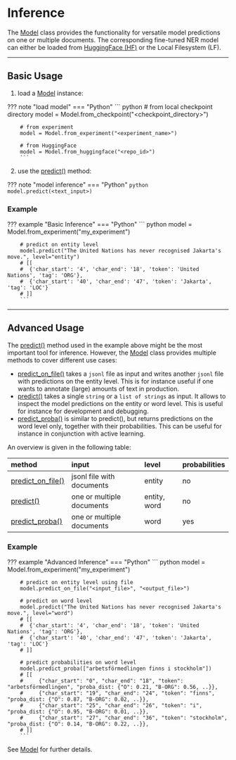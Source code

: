 # Inference

The [Model](../python_api/model) class provides the functionality for versatile model predictions on one or multiple documents.
The corresponding fine-tuned NER model can either be loaded from [HuggingFace (HF)](https://huggingface.co/models) or the Local Filesystem (LF).

-----------
## Basic Usage

1) load a [Model](../python_api/model) instance:

??? note "load model"
    === "Python"
        ``` python
        # from local checkpoint directory
        model = Model.from_checkpoint("<checkpoint_directory>")

        # from experiment
        model = Model.from_experiment("<experiment_name>")

        # from HuggingFace
        model = Model.from_huggingface("<repo_id>")
        ```

2) use the [predict()](../python_api/model/#nerblackbox.api.model.Model.predict) method:

??? note "model inference"
    === "Python"
        ``` python
        model.predict(<text_input>)
        ```

### Example

??? example "Basic Inference"
    === "Python"
        ``` python
        model = Model.from_experiment("my_experiment")

        # predict on entity level
        model.predict("The United Nations has never recognised Jakarta's move.", level="entity")  
        # [[
        #  {'char_start': '4', 'char_end': '18', 'token': 'United Nations', 'tag': 'ORG'},
        #  {'char_start': '40', 'char_end': '47', 'token': 'Jakarta', 'tag': 'LOC'}
        # ]]
        ```

-----------
## Advanced Usage

The [predict()](../python_api/model/#nerblackbox.api.model.Model.predict) method used in the example above might be the most important tool for inference. 
However, the [Model](../python_api/model) class provides multiple methods to cover different use cases:

- [predict_on_file()](../python_api/model/#nerblackbox.api.model.Model.predict_on_file) takes a `jsonl` file as input and writes another `jsonl` file with predictions on the entity level.
  This is for instance useful if one wants to annotate (large) amounts of text in production.
- [predict()](../python_api/model/#nerblackbox.api.model.Model.predict) takes a single `string` or a `list of strings` as input. It allows to inspect the model predictions on the entity or word level. This is useful for instance for development and debugging.
- [predict_proba()](../python_api/model/#nerblackbox.api.model.Model.predict_proba) is similar to predict(), but returns predictions on the word level only, together with their probabilities. This can be useful for instance in conjunction with active learning.

An overview is given in the following table:

| method                                                                                   | input                     | level         | probabilities |
|:-----------------------------------------------------------------------------------------|:--------------------------|:--------------|:--------------|
| [predict_on_file()](../python_api/model/#nerblackbox.api.model.Model.predict_on_file) | jsonl file with documents | entity | no
| [predict()](../python_api/model/#nerblackbox.api.model.Model.predict)                 | one or multiple documents | entity, word  | no            |
| [predict_proba()](../python_api/model/#nerblackbox.api.model.Model.predict_proba)                                               | one or multiple documents | word | yes |


### Example

??? example "Advanced Inference"
    === "Python"
        ``` python
        model = Model.from_experiment("my_experiment")

        # predict on entity level using file 
        model.predict_on_file("<input_file>", "<output_file>")  

        # predict on word level 
        model.predict("The United Nations has never recognised Jakarta's move.", level="word")  
        # [[
        #  {'char_start': '4', 'char_end': '18', 'token': 'United Nations', 'tag': 'ORG'},
        #  {'char_start': '40', 'char_end': '47', 'token': 'Jakarta', 'tag': 'LOC'}
        # ]]

        # predict probabilities on word level 
        model.predict_proba(["arbetsförmedlingen finns i stockholm"])
        # [[
        #     {"char_start": "0", "char_end": "18", "token": "arbetsförmedlingen", "proba_dist: {"O": 0.21, "B-ORG": 0.56, ..}},
        #     {"char_start": "19", "char_end": "24", "token": "finns", "proba_dist: {"O": 0.87, "B-ORG": 0.02, ..}},
        #     {"char_start": "25", "char_end": "26", "token": "i", "proba_dist: {"O": 0.95, "B-ORG": 0.01, ..}},
        #     {"char_start": "27", "char_end": "36", "token": "stockholm", "proba_dist: {"O": 0.14, "B-ORG": 0.22, ..}},
        # ]]
        ```

See [Model](../python_api/model) for further details.
